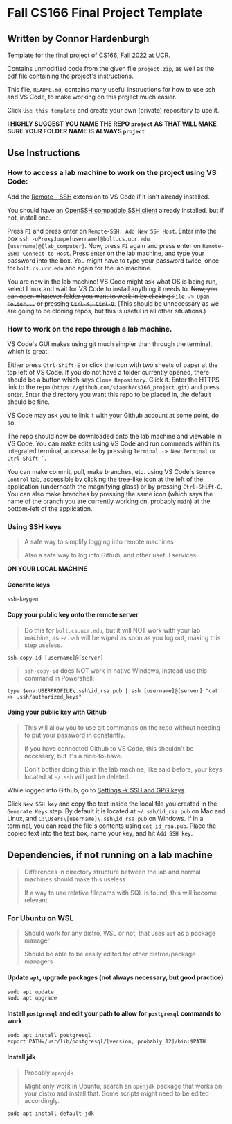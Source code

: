 # Fall CS166 Final Project Template

## Written by Connor Hardenburgh

Template for the final project of CS166, Fall 2022 at UCR.

Contains unmodified code from the given file `project.zip`, as well as the pdf file containing the project's instructions.

This file, `README.md`, contains many useful instructions for how to use ssh and VS Code, to make working on this project much easier.

Click `Use this template` and create your own (private) repository to use it. 

**I HIGHLY SUGGEST YOU NAME THE REPO `project` AS THAT WILL MAKE SURE YOUR FOLDER NAME IS ALWAYS `project`**

## Use Instructions

### How to access a lab machine to work on the project using VS Code:

Add the [Remote - SSH](https://marketplace.visualstudio.com/items?itemName=ms-vscode-remote.remote-ssh) extension to VS Code if it isn't already installed.

You should have an [OpenSSH compatible SSH client](https://code.visualstudio.com/docs/remote/troubleshooting#_installing-a-supported-ssh-client) already installed, but if not, install one.

Press `F1` and press enter on `Remote-SSH: Add New SSH Host`. Enter into the box `ssh -oProxyJump=[username]@bolt.cs.ucr.edu [username]@[lab_computer]`. Now, press `F1` again and press enter on `Remote-SSH: Connect to Host`. Press enter on the lab machine, and type your password into the box. You might have to type your password twice, once for `bolt.cs.ucr.edu` and again for the lab machine.

You are now in the lab machine! VS Code might ask what OS is being run, select Linux and wait for VS Code to install anything it needs to. ~~Now, you can open whatever folder you want to work in by clicking `File -> Open Folder...` or pressing `Ctrl-K, Ctrl-O`.~~ (This should be unnecessary as we are going to be cloning repos, but this is useful in all other situations.)

### How to work on the repo through a lab machine.

VS Code's GUI makes using git much simpler than through the terminal, which is great.

Either press `Ctrl-Shift-E` or click the icon with two sheets of paper at the top left of VS Code. If you do not have a folder currently opened, there should be a button which says `Clone Repository`. Click it. Enter the HTTPS link to the repo (`https://github.com/siaech/cs166_project.git`) and press enter. Enter the directory you want this repo to be placed in, the default should be fine. 

VS Code may ask you to link it with your Github account at some point, do so. 

The repo should now be downloaded onto the lab machine and viewable in VS Code. You can make edits using VS Code and run commands within its integrated terminal, accessable by pressing `Terminal -> New Terminal` or `` Ctrl-Shift-` ``. 

You can make commit, pull, make branches, etc. using VS Code's `Source Control` tab, accessible by clicking the tree-like icon at the left of the application (underneath the magnifying glass) or by pressing `Ctrl-Shift-G`. You can also make branches by pressing the same icon (which says the name of the branch you are currently working on, probably `main`) at the bottom-left of the application. 

### Using SSH keys

> A safe way to simplify logging into remote machines
> 
> Also a safe way to log into Github, and other useful services

**ON YOUR LOCAL MACHINE**

#### Generate keys
```
ssh-keygen
```

#### Copy your public key onto the remote server

> Do this for `bolt.cs.ucr.edu`, but it will NOT work with your lab machine, as `~/.ssh` will be wiped as soon as you log out, making this step useless.
```
ssh-copy-id [username]@[server]
```

> `ssh-copy-id` does NOT work in native Windows, instead use this command in Powershell:
```
type $env:USERPROFILE\.ssh\id_rsa.pub | ssh [username]@[server] "cat >> .ssh/authorized_keys"
```

#### Using your public key with Github

> This will allow you to use git commands on the repo without needing to put your password in constantly.
> 
> If you have connected Github to VS Code, this shouldn't be necessary, but it's a nice-to-have.
> 
> Don't bother doing this in the lab machine, like said before, your keys located at `~/.ssh` will just be deleted.

While logged into Github, go to [Settings -> SSH and GPG keys](https://github.com/settings/keys).

Click `New SSH key` and copy the text inside the local file you created in the `Generate Keys` step. By default it is located at `~/.ssh/id_rsa.pub` on Mac and Linux, and `C:\Users\[username]\.ssh\id_rsa.pub` on Windows. If in a terminal, you can read the file's contents using `cat id_rsa.pub`. Place the copied text into the text box, name your key, and hit `Add SSH key`. 

## Dependencies, if not running on a lab machine

> Differences in directory structure between the lab and normal machines should make this useless
> 
> If a way to use relative filepaths with SQL is found, this will become relevant

### For Ubuntu on WSL

> Should work for any distro, WSL or not, that uses `apt` as a package manager
> 
> Should be able to be easily edited for other distros/package managers

#### Update `apt`, upgrade packages (not always necessary, but good practice)
```
sudo apt update
sudo apt upgrade
```

#### Install `postgresql` and edit your path to allow for `postgresql` commands to work

```
sudo apt install postgresql
export PATH=/usr/lib/postgresql/[version, probably 12]/bin:$PATH
```

#### Install jdk

> Probably `openjdk`
> 
> Might only work in Ubuntu, search an `openjdk` package that works on your distro and install that. Some scripts might need to be edited accordingly.

```
sudo apt install default-jdk
```


